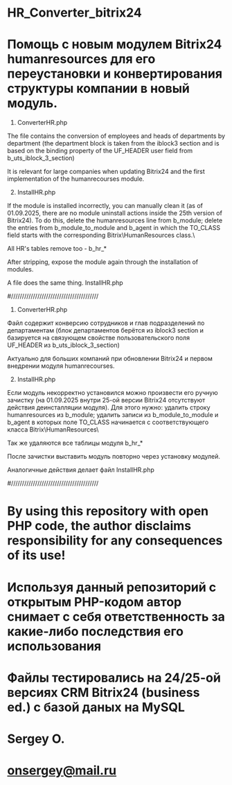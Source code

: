 # HR_Converter_bitrix24
# Помощь с новым модулем Bitrix24 humanresources для его переустановки и конвертирования структуры компании в новый модуль.

1.	ConverterHR.php 

The file contains the conversion of employees and heads of departments by department (the department block is taken from the iblock3 section and is based on the binding property of the UF_HEADER user field from b_uts_iblock_3_section)

It is relevant for large companies when updating Bitrix24 and the first implementation of the humanrecourses module.

2.	InstallHR.php 

If the module is installed incorrectly, you can manually clean it (as of 01.09.2025, there are no module uninstall actions inside the 25th version of Bitrix24). To do this, delete the humanresources line from b_module; delete the entries from b_module_to_module and b_agent in which the TO_CLASS field starts with the corresponding Bitrix\HumanResources class.\ 

All HR's tables remove too - b_hr_*

After stripping, expose the module again through the installation of modules. 

A file does the same thing. InstallHR.php


#////////////////////////////////////////

1.	ConverterHR.php 

Файл содержит конверсию сотрудников и глав подразделений по департаментам (блок департаментов берётся из iblock3 section и базируется на связующем свойстве пользовательского поля UF_HEADER из b_uts_iblock_3_section)

Актуально для больших компаний при обновлении Bitrix24 и первом внедрении модуля humanrecourses.

2.	InstallHR.php 

Если модуль некорректно установился можно произвести его ручную зачистку (на 01.09.2025 внутри 25-ой версии Bitrix24 отсутствуют действия деинсталляции модуля). Для этого нужно: удалить строку humanresources из b_module; удалить записи из b_module_to_module  и b_agent в которых поле TO_CLASS начинается с соответствующего класса Bitrix\HumanResources\ 

Так же удаляются все таблицы модуля b_hr_*

После зачистки выставить модуль повторно через установку модулей. 

Аналогичные действия делает файл InstallHR.php

#////////////////////////////////////////

# By using this repository with open PHP code, the author disclaims responsibility for any consequences of its use!

# Используя данный репозиторий с открытым PHP-кодом автор снимает с себя ответственность за какие-либо последствия его использования

# Файлы тестировались на 24/25-ой версиях CRM Bitrix24 (business ed.) с базой даных на MySQL

# Sergey O.
# onsergey@mail.ru
